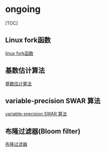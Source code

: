 # ongoing

[TOC]

## Linux fork函数

[linux fork函数](https://github.com/HadesJK/ongoing/blob/master/Linux%20fork/Linux%20fork%E5%87%BD%E6%95%B0.md)

## 基数估计算法

[基数估计算法](https://github.com/HadesJK/ongoing/blob/master/%E5%9F%BA%E6%95%B0%E4%BC%B0%E8%AE%A1/%E5%9F%BA%E6%95%B0%E4%BC%B0%E8%AE%A1%E7%AE%97%E6%B3%95.md)

## variable-precision SWAR 算法

[variable-precision SWAR 算法](https://github.com/HadesJK/ongoing/blob/master/variable-precision%20SWAR/variable-precision%20SWAR%E7%AE%97%E6%B3%95.md)


## 布隆过滤器(Bloom filter)

[布隆过滤器](https://github.com/HadesJK/ongoing/blob/master/Bloom%20filter/%E5%B8%83%E9%9A%86%E8%BF%87%E6%BB%A4%E5%99%A8.md)